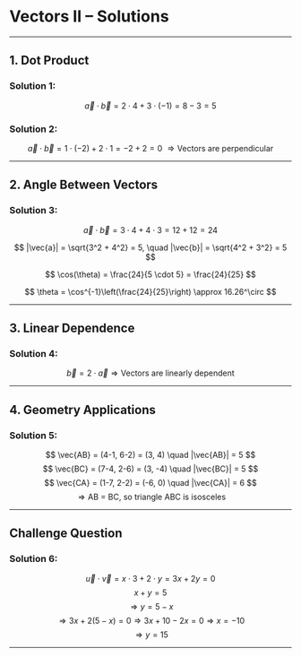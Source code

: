 
# Vectors II – Solutions

---

## **1. Dot Product**

### Solution 1:

$$
\vec{a} \cdot \vec{b} = 2 \cdot 4 + 3 \cdot (-1) = 8 - 3 = 5
$$

### Solution 2:

$$
\vec{a} \cdot \vec{b} = 1 \cdot (-2) + 2 \cdot 1 = -2 + 2 = 0 \
\Rightarrow \text{Vectors are perpendicular}
$$

---

## **2. Angle Between Vectors**

### Solution 3:

$$
\vec{a} \cdot \vec{b} = 3 \cdot 4 + 4 \cdot 3 = 12 + 12 = 24
$$

$$
|\vec{a}| = \sqrt{3^2 + 4^2} = 5, \quad |\vec{b}| = \sqrt{4^2 + 3^2} = 5
$$

$$
\cos(\theta) = \frac{24}{5 \cdot 5} = \frac{24}{25}
$$

$$
	\theta = \cos^{-1}\left(\frac{24}{25}\right) \approx 16.26^\circ
$$

---

## **3. Linear Dependence**

### Solution 4:

$$
\vec{b} = 2 \cdot \vec{a} \Rightarrow \text{Vectors are linearly dependent}
$$

---

## **4. Geometry Applications**

### Solution 5:

$$
\vec{AB} = (4-1, 6-2) = (3, 4) \quad |\vec{AB}| = 5
$$
$$
\vec{BC} = (7-4, 2-6) = (3, -4) \quad |\vec{BC}| = 5
$$
$$
\vec{CA} = (1-7, 2-2) = (-6, 0) \quad |\vec{CA}| = 6
$$
$$
\Rightarrow \text{AB = BC, so triangle ABC is isosceles}
$$

---

## Challenge Question

### Solution 6:
$$
\vec{u} \cdot \vec{v} = x \cdot 3 + 2 \cdot y = 3x + 2y = 0
$$
$$
x + y = 5
$$
$$
\Rightarrow y = 5 - x
$$
$$
\Rightarrow 3x + 2(5 - x) = 0 \Rightarrow 3x + 10 - 2x = 0 \Rightarrow x = -10
$$
$$
\Rightarrow y = 15
$$

---
